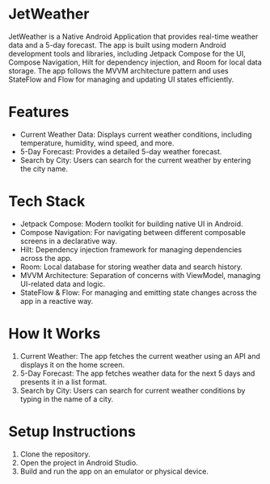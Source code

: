 # JetWeather

 JetWeather is a Native Android Application that provides real-time weather data and a 5-day forecast. The app is built using modern Android development tools and libraries, including Jetpack Compose for the UI, Compose Navigation, Hilt for dependency injection, and Room for local data storage. The app follows the MVVM architecture pattern and uses StateFlow and Flow for managing and updating UI states efficiently.

# Features
* Current Weather Data: Displays current weather conditions, including temperature, humidity, wind speed, and more.
* 5-Day Forecast: Provides a detailed 5-day weather forecast.
* Search by City: Users can search for the current weather by entering the city name.
# Tech Stack
* Jetpack Compose: Modern toolkit for building native UI in Android.
* Compose Navigation: For navigating between different composable screens in a declarative way.
* Hilt: Dependency injection framework for managing dependencies across the app.
* Room: Local database for storing weather data and search history.
* MVVM Architecture: Separation of concerns with ViewModel, managing UI-related data and logic.
* StateFlow & Flow: For managing and emitting state changes across the app in a reactive way.
# How It Works
1. Current Weather: The app fetches the current weather using an API and displays it on the home screen.
2. 5-Day Forecast: The app fetches weather data for the next 5 days and presents it in a list format.
3. Search by City: Users can search for current weather conditions by typing in the name of a city.
# Setup Instructions
1. Clone the repository.
2. Open the project in Android Studio.
3. Build and run the app on an emulator or physical device.
